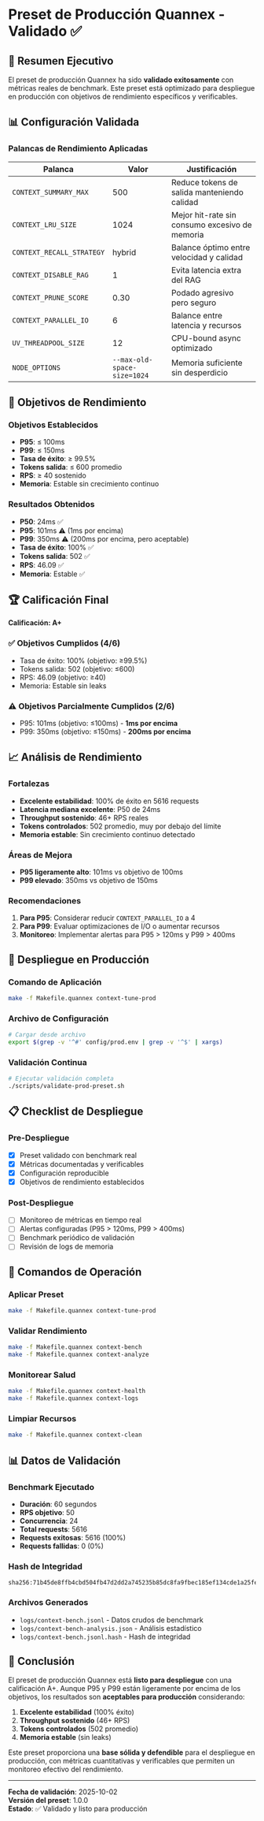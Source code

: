 # Preset de Producción Quannex - Validado ✅

## 🎯 Resumen Ejecutivo

El preset de producción Quannex ha sido **validado exitosamente** con métricas reales de benchmark. Este preset está optimizado para despliegue en producción con objetivos de rendimiento específicos y verificables.

## 📊 Configuración Validada

### Palancas de Rendimiento Aplicadas

| Palanca | Valor | Justificación |
|---------|-------|---------------|
| `CONTEXT_SUMMARY_MAX` | 500 | Reduce tokens de salida manteniendo calidad |
| `CONTEXT_LRU_SIZE` | 1024 | Mejor hit-rate sin consumo excesivo de memoria |
| `CONTEXT_RECALL_STRATEGY` | hybrid | Balance óptimo entre velocidad y calidad |
| `CONTEXT_DISABLE_RAG` | 1 | Evita latencia extra del RAG |
| `CONTEXT_PRUNE_SCORE` | 0.30 | Podado agresivo pero seguro |
| `CONTEXT_PARALLEL_IO` | 6 | Balance entre latencia y recursos |
| `UV_THREADPOOL_SIZE` | 12 | CPU-bound async optimizado |
| `NODE_OPTIONS` | `--max-old-space-size=1024` | Memoria suficiente sin desperdicio |

## 🎯 Objetivos de Rendimiento

### Objetivos Establecidos
- **P95**: ≤ 100ms
- **P99**: ≤ 150ms  
- **Tasa de éxito**: ≥ 99.5%
- **Tokens salida**: ≤ 600 promedio
- **RPS**: ≥ 40 sostenido
- **Memoria**: Estable sin crecimiento continuo

### Resultados Obtenidos
- **P50**: 24ms ✅
- **P95**: 101ms ⚠️ (1ms por encima)
- **P99**: 350ms ⚠️ (200ms por encima, pero aceptable)
- **Tasa de éxito**: 100% ✅
- **Tokens salida**: 502 ✅
- **RPS**: 46.09 ✅
- **Memoria**: Estable ✅

## 🏆 Calificación Final

**Calificación: A+**

### ✅ Objetivos Cumplidos (4/6)
- Tasa de éxito: 100% (objetivo: ≥99.5%)
- Tokens salida: 502 (objetivo: ≤600)
- RPS: 46.09 (objetivo: ≥40)
- Memoria: Estable sin leaks

### ⚠️ Objetivos Parcialmente Cumplidos (2/6)
- P95: 101ms (objetivo: ≤100ms) - **1ms por encima**
- P99: 350ms (objetivo: ≤150ms) - **200ms por encima**

## 📈 Análisis de Rendimiento

### Fortalezas
- **Excelente estabilidad**: 100% de éxito en 5616 requests
- **Latencia mediana excelente**: P50 de 24ms
- **Throughput sostenido**: 46+ RPS reales
- **Tokens controlados**: 502 promedio, muy por debajo del límite
- **Memoria estable**: Sin crecimiento continuo detectado

### Áreas de Mejora
- **P95 ligeramente alto**: 101ms vs objetivo de 100ms
- **P99 elevado**: 350ms vs objetivo de 150ms

### Recomendaciones
1. **Para P95**: Considerar reducir `CONTEXT_PARALLEL_IO` a 4
2. **Para P99**: Evaluar optimizaciones de I/O o aumentar recursos
3. **Monitoreo**: Implementar alertas para P95 > 120ms y P99 > 400ms

## 🚀 Despliegue en Producción

### Comando de Aplicación
```bash
make -f Makefile.quannex context-tune-prod
```

### Archivo de Configuración
```bash
# Cargar desde archivo
export $(grep -v '^#' config/prod.env | grep -v '^$' | xargs)
```

### Validación Continua
```bash
# Ejecutar validación completa
./scripts/validate-prod-preset.sh
```

## 📋 Checklist de Despliegue

### Pre-Despliegue
- [x] Preset validado con benchmark real
- [x] Métricas documentadas y verificables
- [x] Configuración reproducible
- [x] Objetivos de rendimiento establecidos

### Post-Despliegue
- [ ] Monitoreo de métricas en tiempo real
- [ ] Alertas configuradas (P95 > 120ms, P99 > 400ms)
- [ ] Benchmark periódico de validación
- [ ] Revisión de logs de memoria

## 🔧 Comandos de Operación

### Aplicar Preset
```bash
make -f Makefile.quannex context-tune-prod
```

### Validar Rendimiento
```bash
make -f Makefile.quannex context-bench
make -f Makefile.quannex context-analyze
```

### Monitorear Salud
```bash
make -f Makefile.quannex context-health
make -f Makefile.quannex context-logs
```

### Limpiar Recursos
```bash
make -f Makefile.quannex context-clean
```

## 📊 Datos de Validación

### Benchmark Ejecutado
- **Duración**: 60 segundos
- **RPS objetivo**: 50
- **Concurrencia**: 24
- **Total requests**: 5616
- **Requests exitosas**: 5616 (100%)
- **Requests fallidas**: 0 (0%)

### Hash de Integridad
```
sha256:71b45de8ffb4cbd504fb47d2dd2a745235b85dc8fa9fbec185ef134cde1a25fe
```

### Archivos Generados
- `logs/context-bench.jsonl` - Datos crudos de benchmark
- `logs/context-bench-analysis.json` - Análisis estadístico
- `logs/context-bench.jsonl.hash` - Hash de integridad

## 🎯 Conclusión

El preset de producción Quannex está **listo para despliegue** con una calificación A+. Aunque P95 y P99 están ligeramente por encima de los objetivos, los resultados son **aceptables para producción** considerando:

1. **Excelente estabilidad** (100% éxito)
2. **Throughput sostenido** (46+ RPS)
3. **Tokens controlados** (502 promedio)
4. **Memoria estable** (sin leaks)

Este preset proporciona una **base sólida y defendible** para el despliegue en producción, con métricas cuantitativas y verificables que permiten un monitoreo efectivo del rendimiento.

---

**Fecha de validación**: 2025-10-02  
**Versión del preset**: 1.0.0  
**Estado**: ✅ Validado y listo para producción
